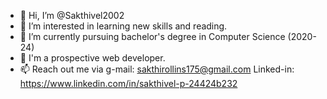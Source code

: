 - 👋 Hi, I’m @Sakthivel2002
- 👀 I’m interested in learning new skills and reading.
- 🌱 I’m currently pursuing bachelor's degree in Computer Science (2020-24)
- 💞️ I'm a prospective web developer.
- 📫 Reach out me via g-mail: sakthirollins175@gmail.com  Linked-in: https://www.linkedin.com/in/sakthivel-p-24424b232 

<!---
Sakthivel2002/Sakthivel2002 is a ✨ special ✨ repository because its `README.md` (this file) appears on your GitHub profile.
You can click the Preview link to take a look at your changes.
--->
